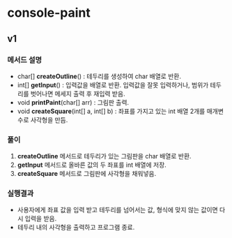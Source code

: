 # console-paint
## v1
### 메서드 설명
- char[] **createOutline**() : 테두리를 생성하여 char 배열로 반환.
- int[] **getInput**() : 입력값을 배열로 반환. 입력값을 잘못 입력하거나, 범위가 테두리를 벗어나면 메세지 출력 후 재입력 받음.
- void **printPaint**(char[] arr) : 그림판 출력.
- void **createSquare**(int[] a, int[] b) : 좌표를 가지고 있는 int 배열 2개를 매개변수로 사각형을 만듬.

### 풀이
1. **createOutline** 메서드로 테두리가 있는 그림판을 char 배열로 반환.
2. **getInput** 메서드로 올바른 값의 두 좌표를 int 배열에 저장.
3. **createSquare** 메서드로 그림판에 사각형을 채워넣음.

### 실행결과
- 사용자에게 좌표 값을 입력 받고 테두리를 넘어서는 값, 형식에 맞지 않는 값이면 다시 입력을 받음.
- 테두리 내의 사각형을 출력하고 프로그램 종료.
